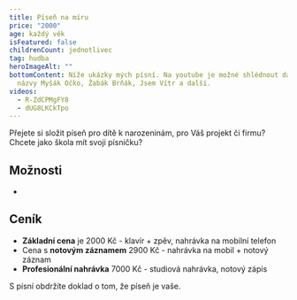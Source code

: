 ```yaml
---
title: Píseň na míru
price: "2000"
age: každý věk
isFeatured: false
childrenCount: jednotlivec
tag: hudba
heroImageAlt: ""
bottomContent: Níže ukázky mých písní. Na youtube je možné shlédnout další s
  názvy Myšák Očko, Žabák Brňák, Jsem Vítr a další.
videos:
  - R-ZdCPMgFY8
  - dUG8LKCkTpo
---
```

Přejete si složit píseň pro dítě k narozeninám, pro Váš projekt či firmu? Chcete jako škola mít svoji písničku? 

## Možnosti

*

## Ceník

* **Základní cena** je 2000 Kč  - klavír + zpěv, nahrávka na mobilní telefon
* Cena s **notovým záznamem** 2900 Kč - nahrávka na mobil + notový záznam
* **Profesionální nahrávka** 7000 Kč - studiová nahrávka, notový zápis 

S písní obdržíte doklad o tom, že píseň je vaše.
